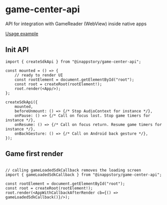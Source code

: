# game-center-api
API for integration with GameReader (WebView) inside native apps

[Usage example](https://github.com/inappstory/game-center-integration-example)


## Init API
```tsx
import { createSdkApi } from "@inappstory/game-center-api";

const mounted = () => {
    // ready to render UI
    const rootElement = document.getElementById("root");
    const root = createRoot(rootElement!);
    root.render(<App/>);
};

createSdkApi({
    mounted,
    beforeUnmount: () => {/* Stop AudioContext for instance */},
    onPause: () => {/* Call on focus lost. Stop game timers for instance */},
    onResume: () => {/* Call on focus return. Resume game timers for instance */},
    onBackGesture: () => {/* Call on Android back gesture */},
});

```


## Game first render
```tsx

// calling gameLoadedSdkCallback removes the loading screen
import { gameLoadedSdkCallback } from "@inappstory/game-center-api";

const rootElement = document.getElementById("root");
const root = createRoot(rootElement!);
root.render(<AppWithCallbackAfterRender cb={() => gameLoadedSdkCallback()}/>);

```
